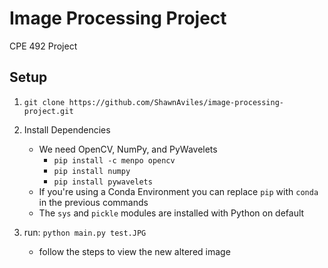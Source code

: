 # Image Processing Project

CPE 492 Project 

## Setup

1. `git clone https://github.com/ShawnAviles/image-processing-project.git`

1. Install Dependencies
	- We need OpenCV, NumPy, and PyWavelets
		- `pip install -c menpo opencv`
		- `pip install numpy` 
		- `pip install pywavelets`
	- If you're using a Conda Environment you can replace `pip` with `conda` in the previous commands
	- The `sys` and `pickle` modules are installed with Python on default

1. run: `python main.py test.JPG`
	- follow the steps to view the new altered image